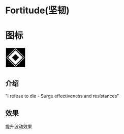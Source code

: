 # Fortitude(坚韧)

# 图标

![Fortitude](assetes/stats/Fortitude.png)

## 介绍

"I refuse to die - Surge effectiveness and resistances"

## 效果

提升波动效果
